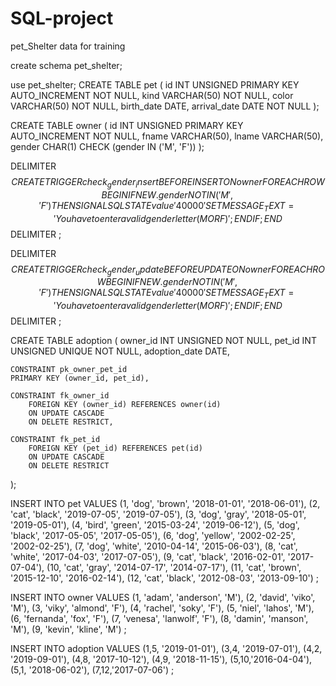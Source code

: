 # SQL-project
 pet_Shelter data for training



create schema pet_shelter;

use pet_shelter; 
CREATE TABLE pet (
    id INT UNSIGNED PRIMARY KEY AUTO_INCREMENT NOT NULL,
    kind VARCHAR(50) NOT NULL,
    color VARCHAR(50) NOT NULL,
    birth_date DATE, 
    arrival_date DATE NOT NULL
);



CREATE TABLE owner (
    id INT UNSIGNED PRIMARY KEY AUTO_INCREMENT NOT NULL,
    fname VARCHAR(50),
    lname VARCHAR(50),
    gender CHAR(1) CHECK (gender IN ('M', 'F'))
);

DELIMITER $$
CREATE TRIGGER check_gender_insert
BEFORE INSERT ON owner
FOR EACH ROW
BEGIN
    IF NEW.gender NOT IN ('M', 'F') THEN
        SIGNAL SQLSTATE value '40000'
        SET MESSAGE_TEXT = 'You have to enter a valid gender letter (M OR F)';
    END IF;
END $$
DELIMITER ;

DELIMITER $$
CREATE TRIGGER check_gender_update
BEFORE UPDATE ON owner
FOR EACH ROW
BEGIN
    IF NEW.gender NOT IN ('M', 'F') THEN
        SIGNAL SQLSTATE value '40000'
        SET MESSAGE_TEXT = 'You have to enter a valid gender letter (M OR F)';
    END IF;
END $$
DELIMITER ;



CREATE TABLE adoption (
    owner_id INT UNSIGNED NOT NULL,
    pet_id INT UNSIGNED UNIQUE NOT NULL,
    adoption_date DATE,
    
	CONSTRAINT pk_owner_pet_id
    PRIMARY KEY (owner_id, pet_id),
    
    CONSTRAINT fk_owner_id
        FOREIGN KEY (owner_id) REFERENCES owner(id)
        ON UPDATE CASCADE
        ON DELETE RESTRICT,
        
    CONSTRAINT fk_pet_id 
        FOREIGN KEY (pet_id) REFERENCES pet(id)
        ON UPDATE CASCADE
        ON DELETE RESTRICT
);

INSERT INTO pet VALUES
(1, 'dog', 'brown', '2018-01-01', '2018-06-01'),
(2, 'cat', 'black', '2019-07-05', '2019-07-05'),
(3, 'dog', 'gray', '2018-05-01', '2019-05-01'),
(4, 'bird', 'green', '2015-03-24', '2019-06-12'),
(5, 'dog', 'black', '2017-05-05', '2017-05-05'),
(6, 'dog', 'yellow', '2002-02-25', '2002-02-25'),
(7, 'dog', 'white', '2010-04-14', '2015-06-03'),
(8, 'cat', 'white', '2017-04-03', '2017-07-05'),
(9, 'cat', 'black', '2016-02-01', '2017-07-04'),
(10, 'cat', 'gray', '2014-07-17', '2014-07-17'),
(11, 'cat', 'brown', '2015-12-10', '2016-02-14'),
(12, 'cat', 'black', '2012-08-03', '2013-09-10')
;

INSERT INTO owner VALUES
(1, 'adam', 'anderson', 'M'),
(2, 'david', 'viko', 'M'),
(3, 'viky', 'almond', 'F'),
(4, 'rachel', 'soky', 'F'),
(5, 'niel', 'lahos', 'M'),
(6, 'fernanda', 'fox', 'F'),
(7, 'venesa', 'lanwolf', 'F'),
(8, 'damin', 'manson', 'M'),
(9, 'kevin', 'kline', 'M')
;

INSERT INTO adoption VALUES
(1,5, '2019-01-01'),
(3,4, '2019-07-01'),
(4,2, '2019-09-01'),
(4,8, '2017-10-12'),
(4,9, '2018-11-15'),
(5,10,'2016-04-04'),
(5,1, '2018-06-02'),
(7,12,'2017-07-06')
;
